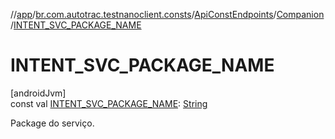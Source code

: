 //[app](../../../../index.md)/[br.com.autotrac.testnanoclient.consts](../../index.md)/[ApiConstEndpoints](../index.md)/[Companion](index.md)/[INTENT_SVC_PACKAGE_NAME](-i-n-t-e-n-t_-s-v-c_-p-a-c-k-a-g-e_-n-a-m-e.md)

# INTENT_SVC_PACKAGE_NAME

[androidJvm]\
const val [INTENT_SVC_PACKAGE_NAME](-i-n-t-e-n-t_-s-v-c_-p-a-c-k-a-g-e_-n-a-m-e.md): [String](https://kotlinlang.org/api/latest/jvm/stdlib/kotlin/-string/index.html)

Package do serviço.
